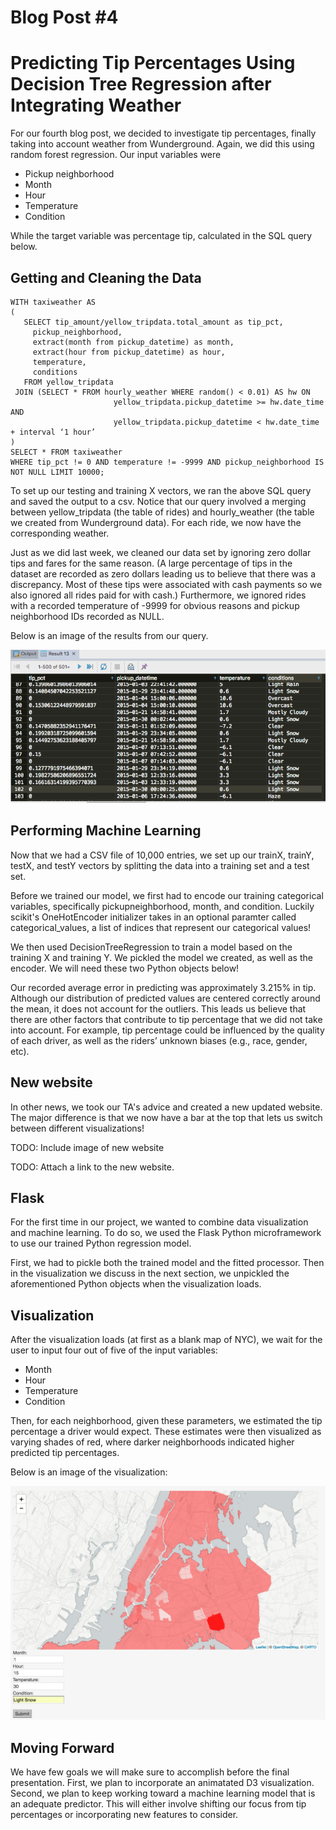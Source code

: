 
# Blog Post #4
# Predicting Tip Percentages Using Decision Tree Regression after Integrating Weather

For our fourth blog post, we decided to investigate tip percentages, finally taking into account weather from Wunderground. Again, we did this using random forest regression. Our input variables were 
- Pickup neighborhood
- Month
- Hour
- Temperature
- Condition

While the target variable was percentage tip, calculated in the SQL query below.

## Getting and Cleaning the Data
```
WITH taxiweather AS
(
   SELECT tip_amount/yellow_tripdata.total_amount as tip_pct,
     pickup_neighborhood,
     extract(month from pickup_datetime) as month,
     extract(hour from pickup_datetime) as hour,
     temperature,
     conditions
   FROM yellow_tripdata
 JOIN (SELECT * FROM hourly_weather WHERE random() < 0.01) AS hw ON
                       yellow_tripdata.pickup_datetime >= hw.date_time AND
                       yellow_tripdata.pickup_datetime < hw.date_time + interval ‘1 hour’
)
SELECT * FROM taxiweather
WHERE tip_pct != 0 AND temperature != -9999 AND pickup_neighborhood IS NOT NULL LIMIT 10000;
```

To set up our testing and training X vectors, we ran the above SQL query and saved the output to a csv. Notice that our query involved a merging between yellow_tripdata (the table of rides) and hourly_weather (the table we created from Wunderground data). For each ride, we now have the corresponding weather.

Just as we did last week, we cleaned our data set by ignoring zero dollar tips and fares for the same reason. (A large percentage of tips in the dataset are recorded as zero dollars leading us to believe that there was a discrepancy. Most of these tips were associated with cash payments so we also ignored all rides paid for with cash.) Furthermore, we ignored rides with a recorded temperature of -9999 for obvious reasons and pickup neighborhood IDs recorded as NULL.


Below is an image of the results from our query.

![Query results](imgs/queryresults.png)

## Performing Machine Learning

Now that we had a CSV file of 10,000 entries, we set up our trainX, trainY, testX, and testY vectors by splitting the data into a training set and a test set. 

Before we trained our model, we first had to encode our training categorical variables, specifically pickupneighborhood, month, and condition. Luckily scikit's OneHotEncoder initializer takes in an optional paramter called categorical_values, a list of indices that represent our categorical values!

We then used DecisionTreeRegression to train a model based on the training X and training Y. We pickled the model we created, as well as the encoder. We will need these two Python objects below!

Our recorded average error in predicting was approximately 3.215% in tip. Although our distribution of predicted values are centered correctly around the mean, it does not account for the outliers. This leads us believe that there are other factors that contribute to tip percentage that we did not take into account. For example, tip percentage could be influenced by the quality of each driver, as well as the riders’ unknown biases (e.g., race, gender, etc).


## New website
In other news, we took our TA's advice and created a new updated website. The major difference is that we now have a bar at the top that lets us switch between different visualizations!

TODO: Include image of new website

TODO: Attach a link to the new website.

## Flask
For the first time in our project, we wanted to combine data visualization and machine learning. To do so, we used the Flask Python microframework to use our trained Python regression model. 

First, we had to pickle both the trained model and the fitted processor. Then in the visualization we discuss in the next section, we unpickled the aforementioned Python objects when the visualization loads.


## Visualization

After the visualization loads (at first as a blank map of NYC), we wait for the user to input four out of five of the input variables:

- Month
- Hour
- Temperature
- Condition

Then, for each neighborhood, given these parameters, we estimated the tip percentage a driver would expect. These estimates were then visualized as varying shades of red, where darker neighborhoods indicated higher predicted tip percentages.

Below is an image of the visualization:

![ML Visualization](imgs/lloydviz.png)


## Moving Forward
We have few goals we will make sure to accomplish before the final presentation. First, we plan to incorporate an animatated D3 visualization. Second, we plan to keep working toward a machine learning model that is an adequate predictor. This will either involve shifting our focus from tip percentages or incorporating new features to consider.

